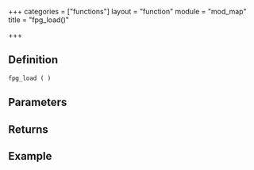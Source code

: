 +++
categories = ["functions"]
layout = "function"
module = "mod_map"
title = "fpg_load()"

+++

## Definition

    fpg_load ( )

## Parameters

## Returns

## Example
